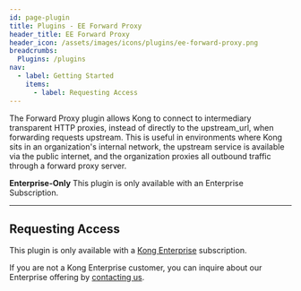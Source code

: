 ```yaml
---
id: page-plugin
title: Plugins - EE Forward Proxy
header_title: EE Forward Proxy
header_icon: /assets/images/icons/plugins/ee-forward-proxy.png
breadcrumbs:
  Plugins: /plugins
nav:
  - label: Getting Started
    items:
      - label: Requesting Access
---
```


The Forward Proxy plugin allows Kong to connect to intermediary transparent HTTP proxies, instead of directly to the upstream_url, when forwarding requests upstream. This is useful in environments where Kong sits in an organization's internal network, the upstream service is available via the public internet, and the organization proxies all outbound traffic through a forward proxy server.
<br />

<div class="alert alert-warning">
  <strong>Enterprise-Only</strong> This plugin is only available with an
  Enterprise Subscription.
</div>

----

## Requesting Access

This plugin is only available with a [Kong Enterprise](https://konghq.com/kong-enterprise-edition)
subscription.

If you are not a Kong Enterprise customer, you can inquire about our
Enterprise offering by [contacting us](https://konghq.com/request-demo).
